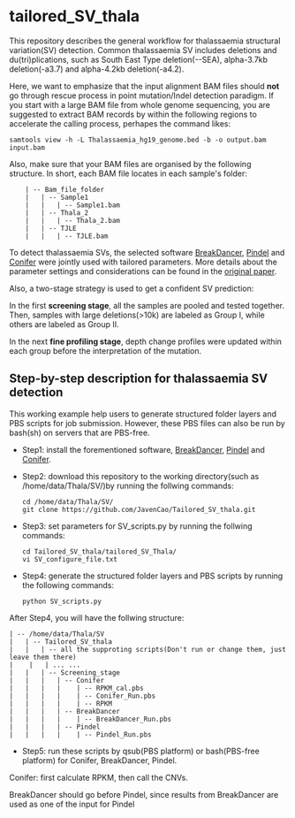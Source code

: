 # tailored_SV_thala

This repository describes the general workflow for thalassaemia structural variation(SV) detection. Common thalassaemia SV includes deletions and du(tri)plications, such as South East Type deletion(--SEA), alpha-3.7kb deletion(-a3.7) and alpha-4.2kb deletion(-a4.2).

Here, we want to emphasize that the input alignment BAM files should **not** go through rescue process in point mutation/Indel detection paradigm. If you start with a large BAM file from whole genome sequencing, you are suggested to extract BAM records by within the following regions to accelerate the calling process, perhapes the command likes:

    samtools view -h -L Thalassaemia_hg19_genome.bed -b -o output.bam input.bam

Also, make sure that your BAM files are organised by the following structure. In short, each BAM file locates in each sample's folder:

        | -- Bam_file_folder
        |   | -- Sample1
        |   |   | -- Sample1.bam
        |   | -- Thala_2
        |   |   | -- Thala_2.bam
        |   | -- TJLE
        |   |   | -- TJLE.bam

To detect thalassaemia SVs, the selected software [BreakDancer](https://github.com/genome/breakdancer), [Pindel](https://github.com/genome/pindel) and [Conifer](http://conifer.sourceforge.net/) were jointly used with tailored parameters. More details about the parameter settings and considerations can be found in the [original paper](blank).

Also, a two-stage strategy is used to get a confident SV prediction:

In the first **screening stage**, all the samples are pooled and tested together. Then, samples with large deletions(>10k) are labeled as Group I, while others are labeled as Group II.

In the next **fine profiling stage**, depth change profiles were updated within each group before the interpretation of the mutation.

## Step-by-step description for thalassaemia SV detection

This working example help users to generate structured folder layers and PBS scripts for job submission. However, these PBS files  can also be run by bash(sh) on servers that are PBS-free.

* Step1: install the forementioned software, [BreakDancer](https://github.com/genome/breakdancer), [Pindel](https://github.com/genome/pindel) and [Conifer](http://conifer.sourceforge.net/).

* Step2: download this repository to the working directory(such as /home/data/Thala/SV/)by running the follwing commands:

      cd /home/data/Thala/SV/
      git clone https://github.com/JavenCao/Tailored_SV_thala.git

* Step3: set parameters for SV_scripts.py by running the follwing commands:

      cd Tailored_SV_thala/tailored_SV_Thala/
      vi SV_configure_file.txt

* Step4: generate the structured folder layers and PBS scripts by running the following commands:

      python SV_scripts.py

After Step4, you will have the follwing structure:

    | -- /home/data/Thala/SV
    |   | -- Tailored_SV_thala
    |   |   | -- all the supproting scripts(Don't run or change them, just leave them there)
    |    |   | ... ...
    |   |   | -- Screening_stage
    |   |   |   | -- Conifer
    |   |   |   |    | -- RPKM_cal.pbs
    |   |   |   |    | -- Conifer_Run.pbs
    |   |   |   |    | -- RPKM
    |   |   |   | -- BreakDancer
    |   |   |   |    | -- BreakDancer_Run.pbs
    |   |   |   | -- Pindel
    |   |   |   |    | -- Pindel_Run.pbs

* Step5: run these scripts by qsub(PBS platform) or bash(PBS-free platform) for Conifer, BreakDancer, Pindel.

Conifer: first calculate RPKM, then call the CNVs.

BreakDancer should go before Pindel, since results from BreakDancer are used as one of the input for Pindel
